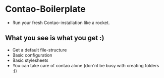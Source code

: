 # Contao-Boilerplate
- Run your fresh Contao-installation like a rocket.


## What you see is what you get :)
- Get a default file-structure
- Basic configuration
- Basic stylesheets
- You can take care of contao alone (don'nt be busy with creating folders :))
